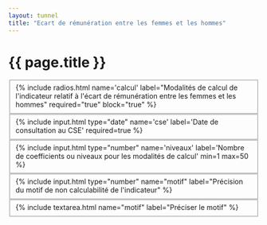 ```yaml
---
layout: tunnel
title: "Ecart de rémunération entre les femmes et les hommes"
---
```

<h1>{{ page.title }}</h1>

<fieldset>
  <div class=row>
    <div>{% include radios.html name='calcul' label="Modalités de calcul de l'indicateur relatif à l'écart de rémunération entre les femmes et les hommes" required="true" block="true" %}</div>
  </div>
</fieldset>

<fieldset>
  <div class=row>
    {% include input.html type="date" name='cse' label='Date de consultation au CSE' required=true %}
  </div>
</fieldset>

<fieldset>
  <div class=row>{% include input.html type="number" name='niveaux' label='Nombre de coefficients ou niveaux pour les modalités de calcul' min=1 max=50 %}</div>
</fieldset>

<fieldset>
  <div class=row>{% include input.html type="number" name="motif" label="Précision du motif de non calculabilité de l'indicateur" %}</div>
</fieldset>

<fieldset>
  <div class=row>{% include textarea.html name="motif" label="Préciser le motif" %}</div>
</fieldset>

<script>
  document.onready = () => {
    const options = [
      {value: 1, label: "One"},
      {value: 2, label: "Two"},
    ]
    buildRadioOptions(document.querySelector('#field--calcul'), options)
  }
</script>

